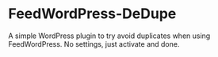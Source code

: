 # FeedWordPress-DeDupe
A simple WordPress plugin to try avoid duplicates when using FeedWordPress. No settings, just activate and done.
